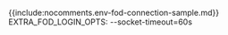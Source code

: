 {{include:nocomments.env-fod-connection-sample.md}}
          EXTRA_FOD_LOGIN_OPTS: --socket-timeout=60s